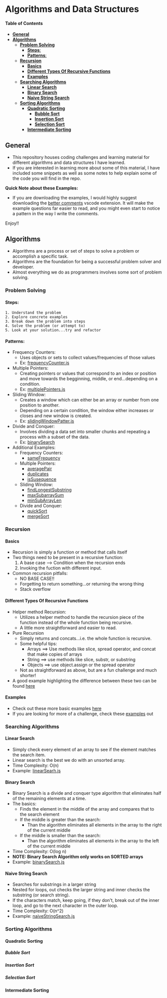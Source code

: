 # Algorithms and Data Structures <!-- omit in toc -->

#### Table of Contents 
- [**General**](#general)
- [**Algorithms**](#algorithms)
  - [**Problem Solving**](#problem-solving)
    - [**Steps**:](#steps)
    - [**Patterns**:](#patterns)
  - [**Recursion**](#recursion)
    - [**Basics**](#basics)
    - [**Different Types Of Recursive Functions**](#different-types-of-recursive-functions)
    - [**Examples**](#examples)
  - [**Searching Algorithms**](#searching-algorithms)
    - [**Linear Search**](#linear-search)
    - [**Binary Search**](#binary-search)
    - [**Naive String Search**](#naive-string-search)
  - [**Sorting Algorithms**](#sorting-algorithms)
    - [**Quadratic Sorting**](#quadratic-sorting)
      - [**Bubble Sort**](#bubble-sort)
      - [**Insertion Sort**](#insertion-sort)
      - [**Selection Sort**](#selection-sort)
    - [**Intermediate Sorting**](#intermediate-sorting)


## **General**
- This repository houses coding challenges and learning material for different algorithms and data structures I have learned.
- If you are interested in learning more about some of this material, I have included some snippets as well as some notes to help explain some of the code you will find in the repo.

**Quick Note about these Examples:**
- If you are downloading the examples, I would highly suggest downloading the [better comments](https://marketplace.visualstudio.com/items?itemName=aaron-bond.better-comments) vscode extension. It will make the example questions far easier to read, and you might even start to notice a pattern in the way I write the comments.

Enjoy!!

## **Algorithms**
- Algorithms are a process or set of steps to solve a problem or accomplish a specific task.
- Algorithms are the foundation for being a successful problem solver and developer.
- Almost everything we do as programmers involves some sort of problem solving.
### **Problem Solving**
#### **Steps**:
    1. Understand the problem
    2. Explore concrete examples
    3. Break down the problem into steps
    4. Solve the problem (or attempt to)
    5. Look at your solution...try and refactor

#### **Patterns**:
 - Frequency Counters:
   - Uses objects or sets to collect values/frequencies of those values
   - Ex: [frequencyCounter.js](https://github.com/plooney81/AlgoPractice/blob/master/jsAlgoDataStructuresMC/problemSolvingPatterns/frequencyCounters.js)
 - Multiple Pointers:
   - Creating pointers or values that correspond to an index or position and move towards the begginning, middle, or end...depending on a condition.
   - Ex: [multiplePointers.js](https://github.com/plooney81/AlgoPractice/blob/master/jsAlgoDataStructuresMC/problemSolvingPatterns/multiplePointers.js)
 - Sliding Window:
   - Creates a window which can either be an array or number from one position to another.
   - Depending on a certain condition, the window either increases or closes and new window is created.
   - Ex: [slidingWindowPatter.js](https://github.com/plooney81/AlgoPractice/blob/master/jsAlgoDataStructuresMC/problemSolvingPatterns/slidingWindowPatter.js)
 - Divide and Conquer:
   - Involves dividing a data set into smaller chunks and repeating a process with a subset of the data.
   - Ex: [binarySearch](https://github.com/plooney81/AlgoPractice/blob/master/jsAlgoDataStructuresMC/searchAlgorithms/binarySearch.js)
 - Additional Examples:
   - Frequency Counters:
     - [sameFrequency](https://github.com/plooney81/AlgoPractice/blob/master/jsAlgoDataStructuresMC/problemSolvingPatterns/optionalChallenges/fc_sameFrequency.js)
   - Multiple Pointers: 
     - [averagePair](https://github.com/plooney81/AlgoPractice/blob/master/jsAlgoDataStructuresMC/problemSolvingPatterns/optionalChallenges/mp_averagePair.js)
     - [duplicates](https://github.com/plooney81/AlgoPractice/blob/master/jsAlgoDataStructuresMC/problemSolvingPatterns/optionalChallenges/mp_duplicates.js)
     - [isSusequence](https://github.com/plooney81/AlgoPractice/blob/master/jsAlgoDataStructuresMC/problemSolvingPatterns/optionalChallenges/mp_isSubsequence.js)
   - Sliding Window:
     - [findLongestSubstring](https://github.com/plooney81/AlgoPractice/blob/master/jsAlgoDataStructuresMC/problemSolvingPatterns/optionalChallenges/sw_findLongestSubstring.js)
     - [maxSubarraySum](https://github.com/plooney81/AlgoPractice/blob/master/jsAlgoDataStructuresMC/problemSolvingPatterns/optionalChallenges/sw_maxSubarraySum.js)
     - [minSubArrayLen](https://github.com/plooney81/AlgoPractice/blob/master/jsAlgoDataStructuresMC/problemSolvingPatterns/optionalChallenges/sw_minSubArrayLen.js)
   - Divide and Conquer:
     - [quickSort](https://github.com/plooney81/AlgoPractice/blob/master/jsAlgoDataStructuresMC/sortAlgorithms/IntermediateSortingAlgorithms/QuickSort/quickSort.js)
     - [mergeSort](https://github.com/plooney81/AlgoPractice/blob/master/jsAlgoDataStructuresMC/sortAlgorithms/IntermediateSortingAlgorithms/MergeSort/mergeSort.js)

### **Recursion**
#### **Basics**
- Recursion is simply a function or method that calls itself
- Two things need to be present in a recursive function:
    1. A base case --> Condition when the recursion ends
    2. Invoking the fuction with different input.
- Common recursion pitfalls:
  - NO BASE CASE!!
  - Forgetting to return something...or returning the wrong thing
  - Stack overflow

#### **Different Types Of Recursive Functions**
- Helper method Recursion:
    - Utilizes a helper method to handle the recursion piece of the function instead of the whole function being recursive.
    - A little more straightforward and easier to read.
- Pure Recursion
  -  Simply returns and concats...i.e. the whole function is recursive.
  -  Some helpful tips:
     -  Arrays ==> Use methods like slice, spread operator, and concat that make copies of arrays
     -  String ==> use methods like slice, substr, or substring
     -  Objects ==> use object.assign or the spread operator
  - Not as straightforward as above, but are a fun challenge and much shorter!
- A good example highlighting the difference between these two can be found [here](https://github.com/plooney81/AlgoPractice/blob/master/jsAlgoDataStructuresMC/recursion/helperMethodVsPureRecursion.js)

#### **Examples**
- Check out these more basic examples [here](https://github.com/plooney81/AlgoPractice/tree/master/jsAlgoDataStructuresMC/recursion/problemSet)
- If you are looking for more of a challenge, check these [examples](https://github.com/plooney81/AlgoPractice/tree/master/jsAlgoDataStructuresMC/recursion/moreChallengingProblemSet) out

### **Searching Algorithms**

#### **Linear Search**
- Simply check every element of an array to see if the element matches the search item.
- Linear search is the best we do with an unsorted array.
- Time Complexity: O(n)
- Example: [linearSearh.js](https://github.com/plooney81/AlgoPractice/blob/master/jsAlgoDataStructuresMC/searchAlgorithms/linearSearch.js)

#### **Binary Search**
- Binary Search is a divide and conquer type algorithm that eliminates half of the remaining elements at a time.
- The basics:
  - Finds the element in the middle of the array and compares that to the search element
  - If the middle is greater than the search:
    - Than the algorithm eliminates all elements in the array to the right of the current middle
  - If the middle is smaller than the search:
    - Than the algorithm eliminates all elements in the array to the left of the current middle
- Time Complexity: O(log n)
- **NOTE: Binary Search Algorithm only works on SORTED arrays**
- Example: [binarySearch.js](https://github.com/plooney81/AlgoPractice/blob/master/jsAlgoDataStructuresMC/searchAlgorithms/binarySearch.js)

#### **Naive String Search**
- Searches for substrings in a larger string
- Nested for loops, out checks the larger string and inner checks the substring (or search string).
- If the characters match, keep going, if they don't, break out of the inner loop, and go to the next character in the outer loop.
- Time Complexity: O(n^2)
- Example: [naiveStringSearch.js](https://github.com/plooney81/AlgoPractice/blob/master/jsAlgoDataStructuresMC/searchAlgorithms/naiveStringSearch.js)

### **Sorting Algorithms**

#### **Quadratic Sorting**

##### **Bubble Sort**
##### **Insertion Sort**
##### **Selection Sort**

#### **Intermediate Sorting**